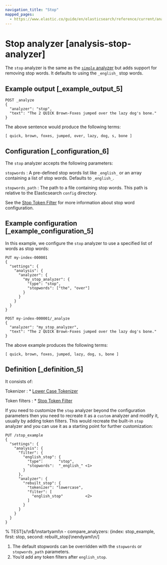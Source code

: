 ```yaml
---
navigation_title: "Stop"
mapped_pages:
  - https://www.elastic.co/guide/en/elasticsearch/reference/current/analysis-stop-analyzer.html
---
```


# Stop analyzer [analysis-stop-analyzer]


The `stop` analyzer is the same as the [`simple` analyzer](/reference/text-analysis/analysis-simple-analyzer.md) but adds support for removing stop words. It defaults to using the `_english_` stop words.


## Example output [_example_output_5]

```console
POST _analyze
{
  "analyzer": "stop",
  "text": "The 2 QUICK Brown-Foxes jumped over the lazy dog's bone."
}
```

The above sentence would produce the following terms:

```text
[ quick, brown, foxes, jumped, over, lazy, dog, s, bone ]
```


## Configuration [_configuration_6]

The `stop` analyzer accepts the following parameters:

`stopwords`
:   A pre-defined stop words list like `_english_` or an array containing a list of stop words. Defaults to `_english_`.

`stopwords_path`
:   The path to a file containing stop words. This path is relative to the Elasticsearch `config` directory.

See the [Stop Token Filter](/reference/text-analysis/analysis-stop-tokenfilter.md) for more information about stop word configuration.


## Example configuration [_example_configuration_5]

In this example, we configure the `stop` analyzer to use a specified list of words as stop words:

```console
PUT my-index-000001
{
  "settings": {
    "analysis": {
      "analyzer": {
        "my_stop_analyzer": {
          "type": "stop",
          "stopwords": ["the", "over"]
        }
      }
    }
  }
}

POST my-index-000001/_analyze
{
  "analyzer": "my_stop_analyzer",
  "text": "The 2 QUICK Brown-Foxes jumped over the lazy dog's bone."
}
```

The above example produces the following terms:

```text
[ quick, brown, foxes, jumped, lazy, dog, s, bone ]
```


## Definition [_definition_5]

It consists of:

Tokenizer
:   * [Lower Case Tokenizer](/reference/text-analysis/analysis-lowercase-tokenizer.md)


Token filters
:   * [Stop Token Filter](/reference/text-analysis/analysis-stop-tokenfilter.md)


If you need to customize the `stop` analyzer beyond the configuration parameters then you need to recreate it as a `custom` analyzer and modify it, usually by adding token filters. This would recreate the built-in `stop` analyzer and you can use it as a starting point for further customization:

```console
PUT /stop_example
{
  "settings": {
    "analysis": {
      "filter": {
        "english_stop": {
          "type":       "stop",
          "stopwords":  "_english_" <1>
        }
      },
      "analyzer": {
        "rebuilt_stop": {
          "tokenizer": "lowercase",
          "filter": [
            "english_stop"          <2>
          ]
        }
      }
    }
  }
}
```
% TEST[s/\n$/\nstartyaml\n  - compare_analyzers: {index: stop_example, first: stop, second: rebuilt_stop}\nendyaml\n/]

1. The default stopwords can be overridden with the `stopwords` or `stopwords_path` parameters.
2. You’d add any token filters after `english_stop`.


